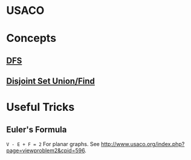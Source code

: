 # USACO

# Concepts

## <a href="https://usaco.guide/silver/dfs">DFS</a>
## <a href="https://usaco.guide/gold/dsu">Disjoint Set Union/Find </a>

# Useful Tricks

## Euler's Formula 
```V - E + F = 2```
For planar graphs. See http://www.usaco.org/index.php?page=viewproblem2&cpid=596.
